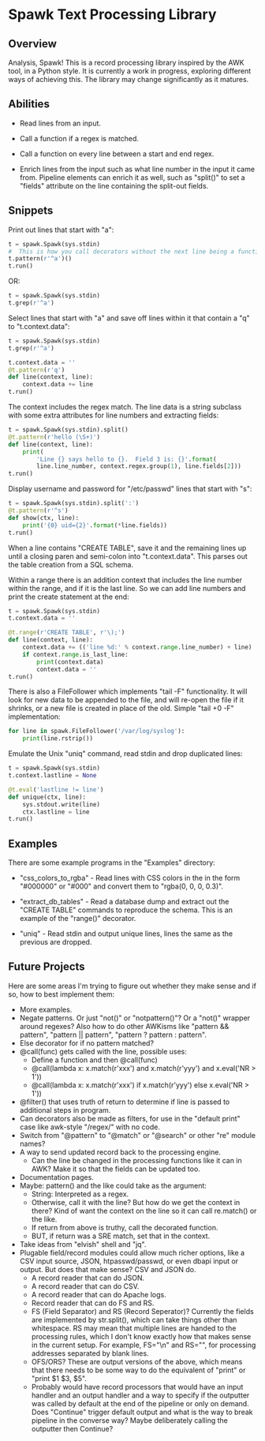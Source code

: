# Spawk Text Processing Library

## Overview

Analysis, Spawk!  This is a record processing library inspired by the AWK
tool, in a Python style.  It is currently a work in progress, exploring
different ways of achieving this.  The library may change significantly
as it matures.

## Abilities

- Read lines from an input.

- Call a function if a regex is matched.

- Call a function on every line between a start and end regex.

- Enrich lines from the input such as what line number in the input it came
  from.  Pipeline elements can enrich it as well, such as "split()" to set
  a "fields" attribute on the line containing the split-out fields.

## Snippets

Print out lines that start with "a":

```python
t = spawk.Spawk(sys.stdin)
#  This is how you call decorators without the next line being a function
t.pattern(r'^a')()
t.run()
```

OR:

```python
t = spawk.Spawk(sys.stdin)
t.grep(r'^a')
```

Select lines that start with "a" and save off lines within it that contain a
"q" to "t.context.data":

```python
t = spawk.Spawk(sys.stdin)
t.grep(r'^a')

t.context.data = ''
@t.pattern(r'q')
def line(context, line):
    context.data += line
t.run()
```

The context includes the regex match.  The line data is a string subclass with
some extra attributes for line numbers and extracting fields:

```python
t = spawk.Spawk(sys.stdin).split()
@t.pattern(r'hello (\S+)')
def line(context, line):
    print(
        'Line {} says hello to {}.  Field 3 is: {}'.format(
        line.line_number, context.regex.group(1), line.fields[2]))
t.run()
```

Display username and password for "/etc/passwd" lines that
start with "s":

```python
t = spawk.Spawk(sys.stdin).split(':')
@t.pattern(r'^s')
def show(ctx, line):
    print('{0} uid={2}'.format(*line.fields))
t.run()
```

When a line contains "CREATE TABLE", save it and the remaining lines up until
a closing paren and semi-colon into "t.context.data".  This parses out the
table creation from a SQL schema.

Within a range there is an addition context that includes the line number
within the range, and if it is the last line.  So we can add line numbers and
print the create statement at the end:

```python
t = spawk.Spawk(sys.stdin)
t.context.data = ''

@t.range(r'CREATE TABLE', r'\);')
def line(context, line):
    context.data += (('line %d:' % context.range.line_number) + line)
    if context.range.is_last_line:
        print(context.data)
        context.data = ''
t.run()
```

There is also a FileFollower which implements "tail -F" functionality.
It will look for new data to be appended to the file, and will re-open
the file if it shrinks, or a new file is created in place of the old.
Simple "tail +0 -F" implementation:

```python
for line in spawk.FileFollower('/var/log/syslog'):
    print(line.rstrip())
```

Emulate the Unix "uniq" command, read stdin and drop duplicated lines:

```python
t = spawk.Spawk(sys.stdin)
t.context.lastline = None

@t.eval('lastline != line')
def unique(ctx, line):
    sys.stdout.write(line)
    ctx.lastline = line
t.run()
```

## Examples

There are some example programs in the "Examples" directory:

- "css_colors_to_rgba" - Read lines with CSS colors in the in the form
  "#000000" or "#000" and convert them to "rgba(0, 0, 0, 0.3)".

- "extract_db_tables" - Read a database dump and extract out the "CREATE TABLE"
  commands to reproduce the schema.  This is an example of the "range()"
  decorator.

- "uniq" - Read stdin and output unique lines, lines the same as the previous are
  dropped.

## Future Projects

Here are some areas I'm trying to figure out whether they make sense
and if so, how to best implement them:

- More examples.
- Negate patterns.  Or just "not()" or "notpattern()"?  Or a "not()" wrapper
  around regexes?  Also how to do other AWKisms like "pattern && pattern",
  "pattern || pattern", "pattern ? pattern : pattern".
- Else decorator for if no pattern matched?
- @call(func) gets called with the line, possible uses:
    - Define a function and then @call(func)
    - @call(lambda x: x.match(r'xxx') and x.match(r'yyy') and x.eval('NR > 1'))
    - @call(lambda x: x.match(r'xxx') if x.match(r'yyy') else x.eval('NR > 1'))
- @filter() that uses truth of return to determine if line is passed to
  additional steps in program.
- Can decorators also be made as filters, for use in the "default print" case like
  awk-style "/regex/" with no code.
- Switch from "@pattern" to "@match" or "@search" or other "re" module names?
- A way to send updated record back to the processing engine.
    - Can the line be changed in the processing functions like it can in AWK?
      Make it so that the fields can be updated too.
- Documentation pages.
- Maybe: pattern() and the like could take as the argument:
    - String: Interpreted as a regex.
    - Otherwise, call it with the line?  But how do we get the context in there?
      Kind of want the context on the line so it can call re.match() or the like.
    - If return from above is truthy, call the decorated function.
    - BUT, if return was a SRE match, set that in the context.
- Take ideas from "elvish" shell and "jq".
- Plugable field/record modules could allow much richer options, like a CSV
  input source, JSON, htpasswd/passwd, or even dbapi input or output.  But
  does that make sense?  CSV and JSON do.
    - A record reader that can do JSON.
    - A record reader that can do CSV.
    - A record reader that can do Apache logs.
    - Record reader that can do FS and RS.
    - FS (Field Separator) and RS (Record Seperator)?  Currently the fields are
      implemented by str.split(), which can take things other than whitespace.
      RS may mean that multiple lines are handed to the processing rules, which
      I don't know exactly how that makes sense in the current setup.  For
      example, FS="\n" and RS="", for processing addresses separated by blank
      lines.
    - OFS/ORS?  These are output versions of the above, which means that there
      needs to be some way to do the equivalent of "print" or "print $1 $3, $5".
    - Probably would have record processors that would have an input handler
      and an output handler and a way to specify if the outputter was called
      by default at the end of the pipeline or only on demand.  Does "Continue"
      trigger default output and what is the way to break pipeline in the
      converse way?  Maybe deliberately calling the outputter then Continue?
